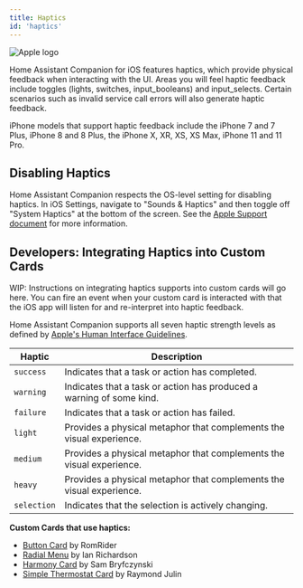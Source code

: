```yaml
---
title: Haptics
id: 'haptics'
---
```


<img class='OSlogo' src='/assets/apple.svg' alt='Apple logo' />

Home Assistant Companion for iOS features haptics, which provide physical feedback when interacting with the UI. Areas you will feel haptic feedback include toggles (lights, switches, input_booleans) and input_selects. Certain scenarios such as invalid service call errors will also generate haptic feedback.

iPhone models that support haptic feedback include the iPhone 7 and 7 Plus, iPhone 8 and 8 Plus, the iPhone X, XR, XS, XS Max, iPhone 11 and 11 Pro.

## Disabling Haptics
Home Assistant Companion respects the OS-level setting for disabling haptics. In iOS Settings, navigate to "Sounds & Haptics" and then toggle off "System Haptics" at the bottom of the screen. See the [Apple Support document](https://support.apple.com/guide/iphone/change-the-sounds-and-vibrations-iph07c867f28/ios) for more information.

## Developers: Integrating Haptics into Custom Cards
WIP: Instructions on integrating haptics supports into custom cards will go here. You can fire an event when your custom card is interacted with that the iOS app will listen for and re-interpret into haptic feedback.

Home Assistant Companion supports all seven haptic strength levels as defined by [Apple's Human Interface Guidelines](https://developer.apple.com/design/human-interface-guidelines/ios/user-interaction/feedback/).

| Haptic | Description |
| ------ | ------ |
| `success` | Indicates that a task or action has completed. |
| `warning` | Indicates that a task or action has produced a warning of some kind. |
| `failure` | Indicates that a task or action has failed. |
| `light` | Provides a physical metaphor that complements the visual experience. |
| `medium` | Provides a physical metaphor that complements the visual experience. |
| `heavy` | Provides a physical metaphor that complements the visual experience. |
| `selection` | Indicates that the selection is actively changing. |

**Custom Cards that use haptics:**
*   [Button Card](https://github.com/custom-cards/button-card) by RomRider
*   [Radial Menu](https://github.com/custom-cards/radial-menu) by Ian Richardson
*   [Harmony Card](https://github.com/sbryfcz/harmony-card) by Sam Bryfczynski
*   [Simple Thermostat Card](https://github.com/nervetattoo/simple-thermostat) by Raymond Julin


